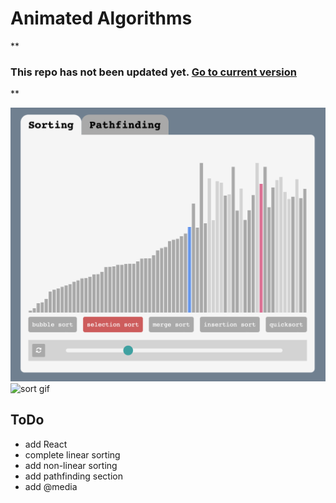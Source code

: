 # Animated Algorithms

**
### This repo has not been updated yet. [Go to current version](https://rafaelmikayelyan.github.io)

**

![sort img](support/sorting.png)
![sort gif](support/sorting.gif)

## ToDo
- add React
- complete linear sorting
- add non-linear sorting
- add pathfinding section
- add @media
